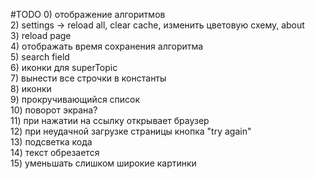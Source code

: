 #TODO
0) отображение алгоритмов <br>
2) settings -> reload all, clear cache, изменить цветовую схему, about <br>
3) reload page <br>
4) отображать время сохранения алгоритма <br>
5) search field <br>
6) иконки для superTopic <br>
7) вынести все строчки в константы <br>
8) иконки <br>
9) прокручивающийся список <br>
10) поворот экрана? <br>
11) при нажатии на ссылку открывает браузер <br>
12) при неудачной загрузке страницы кнопка "try again" <br>
13) подсветка кода <br>
14) текст обрезается <br>
15) уменьшать слишком широкие картинки
